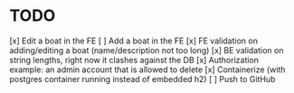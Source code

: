# TODO 
[x] Edit a boat in the FE
[ ] Add a boat in the FE
[x] FE validation on adding/editing a boat (name/description not too long)
[x] BE validation on string lengths, right now it clashes against the DB
[x] Authorization example: an admin account that is allowed to delete
[x] Containerize (with postgres container running instead of embedded h2)
[ ] Push to GitHub

